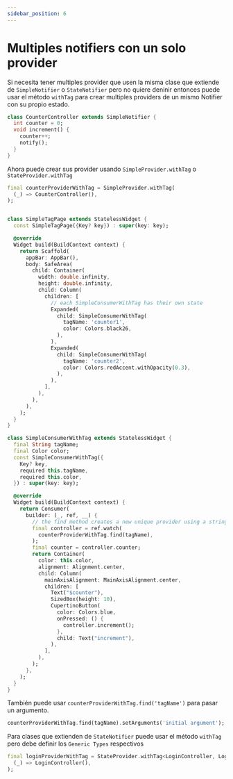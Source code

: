 ```yaml
---
sidebar_position: 6
---
```


# Multiples notifiers con un solo provider

Si necesita tener multiples provider que usen la misma clase que extiende de `SimpleNotifier` o `StateNotifier` pero no quiere deninir entonces puede usar el método 
`withTag` para crear multiples providers de un mismo Notifier con su propio estado.

```dart
class CounterController extends SimpleNotifier {
  int counter = 0;
  void increment() {
    counter++;
    notify();
  }
}
```

Ahora puede crear sus provider usando `SimpleProvider.withTag` o `StateProvider.withTag`

```dart {1-3,21-24,27-30,55,69}
final counterProviderWithTag = SimpleProvider.withTag(
  (_) => CounterController(),
);


class SimpleTagPage extends StatelessWidget {
  const SimpleTagPage({Key? key}) : super(key: key);

  @override
  Widget build(BuildContext context) {
    return Scaffold(
      appBar: AppBar(),
      body: SafeArea(
        child: Container(
          width: double.infinity,
          height: double.infinity,
          child: Column(
            children: [
              // each SimpleConsumerWithTag has their own state
              Expanded(
                child: SimpleConsumerWithTag(
                  tagName: 'counter1',
                  color: Colors.black26,
                ),
              ),
              Expanded(
                child: SimpleConsumerWithTag(
                  tagName: 'counter2',
                  color: Colors.redAccent.withOpacity(0.3),
                ),
              ),
            ],
          ),
        ),
      ),
    );
  }
}

class SimpleConsumerWithTag extends StatelessWidget {
  final String tagName;
  final Color color;
  const SimpleConsumerWithTag({
    Key? key,
    required this.tagName,
    required this.color,
  }) : super(key: key);

  @override
  Widget build(BuildContext context) {
    return Consumer(
      builder: (_, ref, __) {
        // the find method creates a new unique provider using a string as key
        final controller = ref.watch(
          counterProviderWithTag.find(tagName),
        );
        final counter = controller.counter;
        return Container(
          color: this.color,
          alignment: Alignment.center,
          child: Column(
            mainAxisAlignment: MainAxisAlignment.center,
            children: [
              Text("$counter"),
              SizedBox(height: 10),
              CupertinoButton(
                color: Colors.blue,
                onPressed: () {
                  controller.increment();
                },
                child: Text("increment"),
              ),
            ],
          ),
        );
      },
    );
  }
}
```

También puede usar `counterProviderWithTag.find('tagName')` para pasar un argumento.

```dart
counterProviderWithTag.find(tagName).setArguments('initial argument');
```

Para clases que extienden de `StateNotifier` puede usar el método `withTag` pero debe definir los `Generic Types` respectivos
```dart
final loginProviderWithTag = StateProvider.withTag<LoginController, LoginState>(
  (_) => LoginController(),
);
```